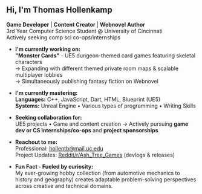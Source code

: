 ## Hi, I'm Thomas Hollenkamp   
**Game Developer** | **Content Creator** | **Webnovel Author**  
3rd Year Computer Science Student @ University of Cincinnati  
Actively seeking comp sci co-ops/internships  

-  **I'm currently working on:**  
  **"Monster Cards"** - UE5 dungeon-themed card games featuring skeletal characters  
  → Expanding with different themed private room maps & scalable multiplayer lobbies  
  → Simultaneously publishing fantasy fiction on Webnovel  

-  **I'm currently mastering:**  
  **Languages:** C++, JavaScript, Dart, HTML, Blueprint (UE5)  
  **Systems:** Unreal Engine • Various types of programming • Writing Skills  

-  **Seeking collaboration for:**  
  UE5 projects • Game and content creation
  → Actively pursuing **game dev or CS internships/co-ops** and **project sponsorships**  

-  **Reachout to me:**  
  Professional: [hollentb@mail.uc.edu](mailto:hollentb@mail.uc.edu)  
  Project Updates: [Reddit/r/Ash_Tree_Games](https://www.reddit.com/r/Ash_Tree_Games) (devlogs & releases)

-  **Fun Fact - Fueled by curiosity:**  
  My ever-growing hobby collection (from automotive mechanics to history and geography) creates adaptable problem-solving perspectives across creative and technical domains.
